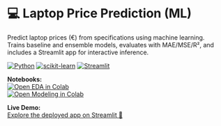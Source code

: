 # 💻 Laptop Price Prediction (ML)

Predict laptop prices (€) from specifications using machine learning.  
Trains baseline and ensemble models, evaluates with MAE/MSE/R², and includes a Streamlit app for interactive inference.

[![Python](https://img.shields.io/badge/Python-3.10%2B-blue)]()
[![scikit-learn](https://img.shields.io/badge/ML-scikit--learn-orange)]()
[![Streamlit](https://img.shields.io/badge/App-Streamlit-red)]()

**Notebooks:**  
[![Open EDA in Colab](https://colab.research.google.com/assets/colab-badge.svg)](https://colab.research.google.com/github/NoellaButi/Laptop_Price_Prediction/blob/main/notebooks/01_eda.ipynb)  
[![Open Modeling in Colab](https://colab.research.google.com/assets/colab-badge.svg)](https://colab.research.google.com/github/NoellaButi/Laptop_Price_Prediction/blob/main/notebooks/02_modeling.ipynb)

**Live Demo:**  
<a href="https://laptop-prediction-prices.streamlit.app/" target="_blank">Explore the deployed app on Streamlit 🚀</a>
